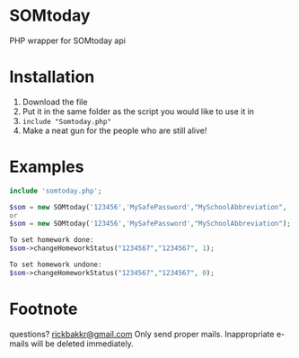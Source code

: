 # SOMtoday
PHP wrapper for SOMtoday api

Installation
============
1. Download the file
2. Put it in the same folder as the script you would like to use it in
3. ``include "Somtoday.php"``
4. Make a neat gun for the people who are still alive!

Examples
===========
```PHP
include 'somtoday.php';

$som = new SOMtoday('123456','MySafePassword',"MySchoolAbbreviation", 'pupil', 'BRIN');
or
$som = new SOMtoday('123456','MySafePassword',"MySchoolAbbreviation");

To set homework done:
$som->changeHomeworkStatus("1234567","1234567", 1);

To set homework undone:
$som->changeHomeworkStatus("1234567","1234567", 0);
```

Footnote
=========
questions? rickbakkr@gmail.com
Only send proper mails. Inappropriate e-mails will be deleted immediately.
